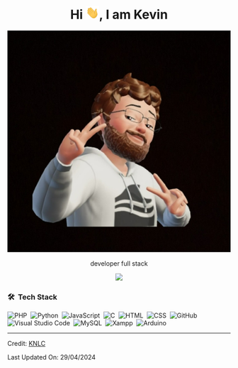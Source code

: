 <h1 align="center">Hi <img src="https://raw.githubusercontent.com/knlc01/knlc01/main/Hi.gif" width="30px">, I am Kevin</h1>
<p align="center"><img src="https://raw.githubusercontent.com/knlc01/knlc01/master/i.png"></p>

<p align="center" width="150px"> developer full stack</p>

<p align="center"><img src="https://github-readme-stats.vercel.app/api/top-langs/?username=knlc01&layout=compact&hide=TSQL&theme=chartreuse-dark"></p>


### 🛠 &nbsp;Tech Stack

![PHP](https://img.shields.io/badge/-PHP-05122A?style=flat&logo=php&logoColor=777BB4)&nbsp;
![Python](https://img.shields.io/badge/-Python-05122A?style=flat&logo=python)&nbsp;
![JavaScript](https://img.shields.io/badge/-JavaScript-05122A?style=flat&logo=javascript)&nbsp;
![C](https://img.shields.io/badge/-C-05122A?style=flat&logo=C&logoColor=A8B9CC)&nbsp;
![HTML](https://img.shields.io/badge/-HTML-05122A?style=flat&logo=HTML5)&nbsp;
![CSS](https://img.shields.io/badge/-CSS-05122A?style=flat&logo=CSS3&logoColor=1572B6)&nbsp;
![GitHub](https://img.shields.io/badge/-GitHub-05122A?style=flat&logo=github)&nbsp;
![Visual Studio Code](https://img.shields.io/badge/-Visual%20Studio%20Code-05122A?style=flat&logo=visual-studio-code&logoColor=007ACC)&nbsp;
![MySQL](https://img.shields.io/badge/-MySQL-05122A?style=flat&logo=mysql&logoColor=4479A1)&nbsp;
![Xampp](https://img.shields.io/badge/-Xampp-05122A?style=flat&logo=Xampp)&nbsp;
![Arduino](https://img.shields.io/badge/-Arduino-05122A?style=flat&logo=arduino&logoColor=00979D)&nbsp;

---
Credit: [KNLC](https://github.com/knlc01)

Last Updated On: 29/04/2024
